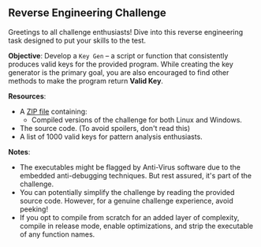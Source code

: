 ## Reverse Engineering Challenge

Greetings to all challenge enthusiasts! Dive into this reverse engineering task designed to put your skills to the test.

**Objective**: Develop a `Key Gen` – a script or function that consistently produces valid keys for the provided program. While creating the key generator is the primary goal, you are also encouraged to find other methods to make the program return **Valid Key**.

**Resources**:
- A [ZIP file](https://github.com/DylanMcBean/CrackMe1/releases/tag/builds) containing:
  - Compiled versions of the challenge for both Linux and Windows.
- The source code. (To avoid spoilers, don't read this)
- A list of 1000 valid keys for pattern analysis enthusiasts.

**Notes**:
- The executables might be flagged by Anti-Virus software due to the embedded anti-debugging techniques. But rest assured, it's part of the challenge.
- You can potentially simplify the challenge by reading the provided source code. However, for a genuine challenge experience, avoid peeking!
- If you opt to compile from scratch for an added layer of complexity, compile in release mode, enable optimizations, and strip the executable of any function names.
